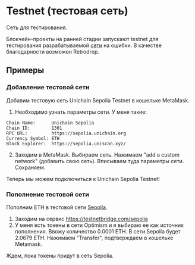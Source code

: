 # Testnet (тестовая сеть)

Сеть для тестирования.

Блокчейн-проекты на ранней стадии запускают testnet для тестирования разрабатываемой [сети](blockchain.md) на ошибки.
В качестве благодарности возможен Retrodrop.


## Примеры

### Добавление тестовой сети

Добавим тестовую сеть Unichain Sepolia Testnet в кошельке MetaMask.

1. Необходимо узнать параметры сети. У меня такие:

```
Chain Name:      Unichain Sepolia
Chain ID:        1301
RPC URL:         https://sepolia.unichain.org
Currency Symbol: ETH
Block Explorer:  https://sepolia.uniscan.xyz/
```

2. Заходим в MetaMask. Выбираем сеть. Нажимаем "add a custom network" (добавить свою сеть). Вписываем туда параметры сети. Сохраняем.

Теперь мы можем подключиться к Unichain Sepolia Testnet!


### Пополнение тестовой сети

Пополним ETH в тестовой сети [Sepolia](sepolia.md).

1. Заходим на сервис https://testnetbridge.com/sepolia
2. У меня есть токены в сети Optimism и я выбираю ее как источник пополнения. Ввожу количество 0.0001 ETH. В сети Sepolia будет 2.0679 ETH. Нажимаем "Transfer", подтверждаем в кошельке Metamask.

Ждем, пока токены придут в сеть Sepolia.
